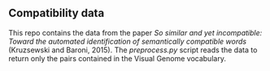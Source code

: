 ## Compatibility data

This repo contains the data from the paper *So similar and yet incompatible: Toward the automated identification of semantically compatible words* (Kruzsewski and Baroni, 2015). The *preprocess.py* script reads the data to return only the pairs contained in the Visual Genome vocabulary.
